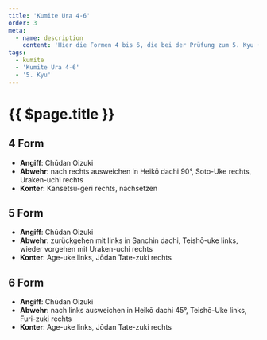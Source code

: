 ```yaml
---
title: 'Kumite Ura 4-6'
order: 3
meta:
  - name: description
    content: 'Hier die Formen 4 bis 6, die bei der Prüfung zum 5. Kyu (Blaugurt) gezeigt werden.'
tags:
  - kumite
  - 'Kumite Ura 4-6'
  - '5. Kyu'
---
```


# {{ $page.title }}

<ShowDescription />

## 4 Form

- **Angiff**: Chūdan Oizuki
- **Abwehr**: nach rechts ausweichen in Heikō dachi 90°, Soto-Uke rechts, Uraken-uchi rechts
- **Konter**: Kansetsu-geri rechts, nachsetzen

<YouTube videoid="wGjegmDE04A" start="5" end="21"  mute="1" />

## 5 Form

- **Angiff**: Chūdan Oizuki
- **Abwehr**: zurückgehen mit links in Sanchin dachi, Teishō-uke links, wieder vorgehen mit Uraken-uchi rechts
- **Konter**: Age-uke links, Jōdan Tate-zuki rechts

<YouTube videoid="g6W0sLvzXpM" start="5" end="19"  mute="1" />

## 6 Form

- **Angiff**: Chūdan Oizuki	
- **Abwehr**: nach links ausweichen in Heikō dachi 45°, Teishō-Uke links, Furi-zuki rechts
- **Konter**: Age-uke links, Jōdan Tate-zuki rechts

<YouTube videoid="dCnrBxuSRRk" start="5" end="16"  mute="1" />